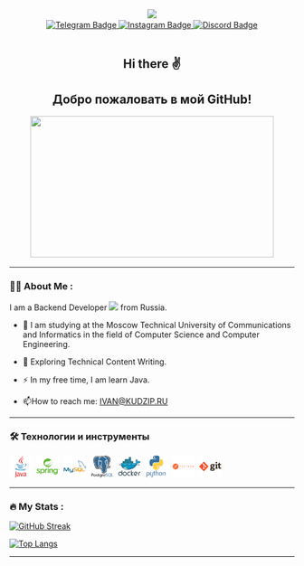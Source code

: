 <div id="header" align="center">
  <img src="https://media2.giphy.com/media/v1.Y2lkPTc5MGI3NjExM2plYnJmZWs1Zzd4Z3dlZWN0amQ5d29sNzhtMGxrOGJ1eGgxeXBocCZlcD12MV9pbnRlcm5hbF9naWZfYnlfaWQmY3Q9Zw/bGgsc5mWoryfgKBx1u/giphy.gif" width="200"/>
</div>
<div id="badges" align="center">
  <a href="https://t.me/kudziP">
    <img src="https://img.shields.io/badge/Telegram-blue?style=for-the-badge&logo=telegram&logoColor=white" alt="Telegram Badge"/>
  </a>
  <a href="https://www.instagram.com/_ivanstorozhev_?igsh=a3U0YjFucHJjcTg2&utm_source=qr">
    <img src="https://img.shields.io/badge/Instagram-red?style=for-the-badge&logo=instagram&logoColor=white" alt="Instagram Badge"/>
  </a>
  <a href="https://discord.gg/3qppp2Nb">
    <img src="https://img.shields.io/badge/Discord-purple?style=for-the-badge&logo=discord&logoColor=white" alt="Discord Badge"/>
  </a>
</div>
<div align="center"> <img src="https://komarev.com/ghpvc/?username=KUD2IP&style=flat-square&color=blue" alt=""/> </div>

<div align="center"> <h2>Hi there ✌️</h2></div>
<div class="markdown-heading" align="center" dir="auto"><h2 class="heading-element" dir="auto">Добро пожаловать в мой GitHub!</h2></div>

<div align="center">
  <img src="https://media.giphy.com/media/dWesBcTLavkZuG35MI/giphy.gif" width="430" height="250"/>
</div>

---

### :woman_technologist: About Me :
I am a Backend Developer <img src="https://media.giphy.com/media/WUlplcMpOCEmTGBtBW/giphy.gif" width="30"> from Russia.
- :telescope: I am studying at the Moscow Technical University of Communications and Informatics in the field of Computer Science and Computer Engineering.
  
- :seedling: Exploring Technical Content Writing.

- :zap: In my free time, I am learn Java.

- :mailbox:How to reach me: IVAN@KUDZIP.RU

---

<h3 class="heading-element" dir="auto">🛠 Технологии и инструменты</h3>
<div>
  <img src="https://github.com/devicons/devicon/blob/master/icons/java/java-original-wordmark.svg" title="Java" alt="Java" width="40" height="40"/>&nbsp;
  <img src="https://github.com/devicons/devicon/blob/master/icons/spring/spring-original-wordmark.svg" title="Spring" alt="Spring" width="40" height="40"/>&nbsp;
  <img src="https://github.com/devicons/devicon/blob/master/icons/mysql/mysql-original-wordmark.svg" title="MySQL"  alt="MySQL" width="40" height="40"/>&nbsp;
   <img src="https://github.com/devicons/devicon/blob/master/icons/postgresql/postgresql-original-wordmark.svg" title="PostgreSql"  alt="PostgreSql" width="40" height="40"/>&nbsp;
   <img src="https://github.com/devicons/devicon/blob/master/icons/docker/docker-original-wordmark.svg" title="Docker"  alt="Docker" width="40" height="40"/>&nbsp;
   <img src="https://github.com/devicons/devicon/blob/master/icons/python/python-original-wordmark.svg" title="Python"  alt="Python" width="40" height="40"/>&nbsp;
   <img src="https://github.com/devicons/devicon/blob/master/icons/postman/postman-original-wordmark.svg" title="Postman"  alt="Postman" width="40" height="40"/>&nbsp;
  <img src="https://github.com/devicons/devicon/blob/master/icons/git/git-original-wordmark.svg" title="Git" alt="Git" width="40" height="40"/>
</div>

---

### :fire: My Stats :
[![GitHub Streak](http://github-readme-streak-stats.herokuapp.com?user=KUD2IP&theme=dark&background=000000)](https://git.io/streak-stats)

[![Top Langs](https://github-readme-stats.vercel.app/api/top-langs/?username=KUD2IP&layout=compact&theme=vision-friendly-dark)](https://github.com/anuraghazra/github-readme-stats)

---

<!--
**KUD2IP/KUD2IP** is a ✨ _special_ ✨ repository because its `README.md` (this file) appears on your GitHub profile.

Here are some ideas to get you started:

- 🔭 I’m currently working on ...
- 🌱 I’m currently learning ...
- 👯 I’m looking to collaborate on ...
- 🤔 I’m looking for help with ...
- 💬 Ask me about ...
- 📫 How to reach me: ...
- 😄 Pronouns: ...
- ⚡ Fun fact: ...
-->
